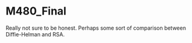 M480_Final
==========

Really not sure to be honest.  Perhaps some sort of comparison between Diffie-Helman and RSA.
